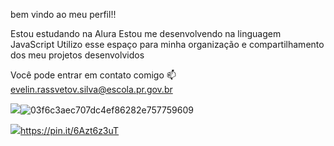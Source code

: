 bem vindo ao meu perfil!!

Estou estudando na Alura
Estou me desenvolvendo na linguagem JavaScript
Utilizo esse espaço para minha organização e compartilhamento dos meu projetos desenvolvidos

Você pode entrar em contato comigo 📫
evelin.rassvetov.silva@escola.pr.gov.br


![](link)![03f6c3aec707dc4ef86282e757759609](https://github.com/user-attachments/assets/055154e7-a31f-4623-831b-f3109ce030c3)

![](link)https://pin.it/6Azt6z3uT
